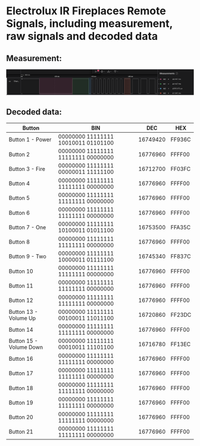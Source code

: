 # Electrolux IR Fireplaces Remote Signals, including measurement, raw signals and decoded data


Measurement:
------------
![](https://raw.githubusercontent.com/IvanGlinkin/Default-IR-vendors-samples/refs/heads/main/Electrolux/Fireplace/Samples/Measurement.png)


Decoded data:
-------------

|Button|BIN|DEC|HEX|
| ------------- | ------------- | ------------- | ------------- |
|Button 1 - Power|00000000 11111111 10010011 01101100|16749420|FF936C|
|Button 2|00000000 11111111 11111111 00000000|16776960|FFFF00|
|Button 3 - Fire|00000000 11111111 00000011 11111100|16712700|FF03FC|
|Button 4|00000000 11111111 11111111 00000000|16776960|FFFF00|
|Button 5|00000000 11111111 11111111 00000000|16776960|FFFF00|
|Button 6|00000000 11111111 11111111 00000000|16776960|FFFF00|
|Button 7 - One|00000000 11111111 10100011 01011100|16753500|FFA35C|
|Button 8|00000000 11111111 11111111 00000000|16776960|FFFF00|
|Button 9 - Two|00000000 11111111 10000011 01111100|16745340|FF837C|
|Button 10|00000000 11111111 11111111 00000000|16776960|FFFF00|
|Button 11|00000000 11111111 11111111 00000000|16776960|FFFF00|
|Button 12|00000000 11111111 11111111 00000000|16776960|FFFF00|
|Button 13 - Volume Up|00000000 11111111 00100011 11011100|16720860|FF23DC|
|Button 14|00000000 11111111 11111111 00000000|16776960|FFFF00|
|Button 15 - Volume Down|00000000 11111111 00010011 11101100|16716780|FF13EC|
|Button 16|00000000 11111111 11111111 00000000|16776960|FFFF00|
|Button 17|00000000 11111111 11111111 00000000|16776960|FFFF00|
|Button 18|00000000 11111111 11111111 00000000|16776960|FFFF00|
|Button 19|00000000 11111111 11111111 00000000|16776960|FFFF00|
|Button 20|00000000 11111111 11111111 00000000|16776960|FFFF00|
|Button 21|00000000 11111111 11111111 00000000|16776960|FFFF00|
